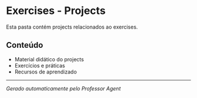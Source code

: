 # Exercises - Projects

Esta pasta contém projects relacionados ao exercises.

## Conteúdo
- Material didático do projects
- Exercícios e práticas
- Recursos de aprendizado

---
*Gerado automaticamente pelo Professor Agent*
